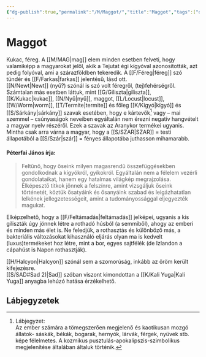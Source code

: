 ```yaml
---
{"dg-publish":true,"permalink":"/M/Maggot/","title":"Maggot","tags":["dg_uploaded"],"created":"2023-10-21T04:30","updated":"2023-10-25T01:43"}
---
```



# Maggot

Kukac, féreg. A [[M/MAG\|mag]] elem minden esetben felveti, hogy valamiképp a magyarokat jelöl, akik a Tejutat égi kígyóval azonosították, azt pedig folyóval, ami a szárazföldben tekeredik. A [[F/Féreg\|féreg]] szó tündér és [[F/Farkas\|farkas]] jelentésű, lásd ott.  
[[N/Newt\|Newt]] (nyű?) szónál is szó volt féregről, (tej)fehérségről.  
Számtalan más esetben láttuk, mint [[G/Giliszta\|giliszta]], [[K/Kukac\|kukac]], [[N/Nyű\|nyű]], maggot, [[L/Locust\|locust]], [[W/Worm\|worm]], [[T/Termite\|termite]] és főleg [[K/Kígyó\|kígyó]] és [[S/Sárkány\|sárkány]] szavak esetében, hogy e kártevők[^1] vagy – mai szemmel – csúnyaságok neveiben egyáltalán nem érezni negatív hangvételt a magyar nyelv részéről. Ezek a szavak az Aranykor termékei ugyanis. Mintha csak arra várna a magyar, hogy a [[S/SZAR\|SZAR]] = testi állapotából a [[S/Szár\|szár]] = fényes állapotába juthasson mihamarabb.  

#### Péterfai János írja:

> Feltűnő, hogy őseink milyen magasrendű összefüggésekben gondolkodnak a kígyókról, gyíkokról. Egyáltalán nem a félelem vezérli gondolataikat, hanem egy hatalmas világkép megrajzolása. Elképesztő titkok jönnek a felszínre, amint vizsgáljuk őseink történetét, köztük ősatyáink és ősanyáink szabad és leigázhatatlan lelkének jellegzetességeit, amint a tudományossággal eljegyezték magukat.  

Elképzelhető, hogy a [[F/Feltámadás\|feltámadás]] jelképei, ugyanis a kis giliszták úgy jönnek létre a rothadó húsból (a semmiből), ahogy az emberi és minden más élet is. Ne feledjük, a rothasztás és különböző más, a bakteriális változásokat kihasználó eljárás olyan ma is kedvelt (luxus)termékeket hoz létre, mint a bor, egyes sajtfélék (de Izlandon a cápahúst is Napon rothasztják).  

[[H/Halcyon\|Halcyon]] szónál sem a szomorúság, inkább az öröm került kifejezésre.  
[[S/SAD#Sad 2)\|Sad]] szóban viszont kimondottan a [[K/Kali Yuga\|Kali Yuga]] anyagba lehúzó hatása érzékelhető.  

## Lábjegyzetek

[^1]: Lábjegyzet:  
Az ember számára a tömegszerően megjelenő és kaotikusan mozgó állatok- sáskák, békák, bogarak, hernyók, lárvák, férgek, nyüvek stb. képe félelmetes. A kozmikus pusztulás-apokalipszis-szimbolikus megjelenítése általában általuk történik.  